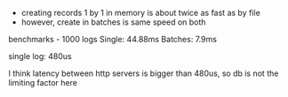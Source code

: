 - creating records 1 by 1 in memory is about twice as fast as by file
- however, create in batches is same speed on both

benchmarks - 1000 logs
Single: 44.88ms
Batches: 7.9ms

single log: 480us

I think latency between http servers is bigger than 480us, so db is not the limiting factor here
